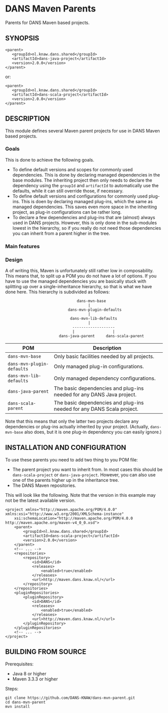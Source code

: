 DANS Maven Parents
==================
Parents for DANS Maven based projects.


SYNOPSIS
--------

    <parent>
       <groupId>nl.knaw.dans.shared</groupId>
       <artifactId>dans-java-project</artifactId>
       <version>2.0.0</version>
    </parent>

or:

    <parent>
       <groupId>nl.knaw.dans.shared</groupId>
       <artifactId>dans-scala-project</artifactId>
       <version>2.0.0</version>
    </parent>


DESCRIPTION
-----------
This module defines several Maven parent projects for use in DANS Maven based projects.

### Goals
This is done to achieve the following goals.

* To define default versions and scopes for commonly used dependencies. This is done by declaring
  managed dependencies in the base modules. The inheriting project then only needs to declare the
  dependency using the `groupId` and `artifactId` to automatically use the defaults, while it can
  still override those, if necessary.
* To define default versions and configurations for commonly used plug-ins. This is doen by declaring
  managed plug-ins, which the same as managed dependencies. This saves even more space in the inheriting
  project, as plug-in configurations can be rather long.
* To declare a few dependencies and plug-ins that are (almost) always used in DANS projects. However, this
  is only done in the sub-modules lowest in the hierarchy, so if you really do not need those dependencies
  you can inherit from a parent higher in the tree.

### Main features


### Design
A of writing this, Maven is unfortunately still rather low in composability. This means that, to split up a
POM you do not have a lot of options. If you have to use the managed dependencies you are basically stuck with
splitting up over a single-inheritance hierarchy, so that is what we have done here. This hierarchy is subdivided
as follows:

                                    dans-mvn-base
                                         |
                                dans-mvn-plugin-defaults
                                         |
                                 dans-mvn-lib-defaults
                                         |
                                  -------------------
                                  |                 |
                            dans-java-parent     dans-scala-parent


POM                        | Description
---------------------------|-------------------------------------------------------------
`dans-mvn-base`            | Only basic facilities needed by all projects.
`dans-mvn-plugin-defaults` | Only managed plug-in configurations.
`dans-mvn-lib-defaults`    | Only managed dependency configurations.
`dans-java-parent`         | The basic dependencies and plug-ins needed for any DANS Java project.
`dans-scala-parent`        | The basic dependencies and plug-ins needed for any DANS Scala project.

Note that this means that only the latter two projects declare any dependencies or plug-ins actually inherited by your
project. (Actually, `dans-mvn-base` also does, but it is one plug-in dependency you can easily ignore.)

INSTALLATION AND CONFIGURATION
------------------------------
To use these parents you need to add two thing to you POM file:

* The parent project you want to inherit from. In most cases this should be `dans-scala-project` or
  `dans-java-project`. However, you can also use one of the parents higher up in the inheritance tree.
* The DANS Maven repositories.

This will look like the following. Note that the version in this example may not be the latest available version.

    <project xmlns="http://maven.apache.org/POM/4.0.0" xmlns:xsi="http://www.w3.org/2001/XMLSchema-instance"
        xsi:schemaLocation="http://maven.apache.org/POM/4.0.0 http://maven.apache.org/maven-v4_0_0.xsd">
        <parent>
            <groupId>nl.knaw.dans.shared</groupId>
            <artifactId>dans-scala-project</artifactId>
            <version>2.0.0</version>
        </parent>
        <!-- ... -->
        <repositories>
            <repository>
                <id>DANS</id>
                <releases>
                    <enabled>true</enabled>
                </releases>
                <url>http://maven.dans.knaw.nl/</url>
            </repository>
        </repositories>
        <pluginRepositories>
            <pluginRepository>
                <id>DANS</id>
                <releases>
                    <enabled>true</enabled>
                </releases>
                <url>http://maven.dans.knaw.nl/</url>
            </pluginRepository>
        </pluginRepositories>
        <!-- ... -->
    </project>


BUILDING FROM SOURCE
--------------------
Prerequisites:

* Java 8 or higher
* Maven 3.3.3 or higher

Steps:

    git clone https://github.com/DANS-KNAW/dans-mvn-parent.git
    cd dans-mvn-parent
    mvn install
